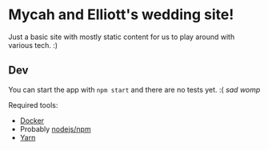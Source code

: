 Mycah and Elliott's wedding site!
===
Just a basic site with mostly static content for us to play around with various tech. :)

Dev
---
You can start the app with `npm start` and there are no tests yet. :( *sad womp*

Required tools:
  - [Docker](https://docs.docker.com/get-docker/)
  - Probably [nodejs/npm](https://nodejs.org/en/download/package-manager/)
  - [Yarn](https://classic.yarnpkg.com/en/)